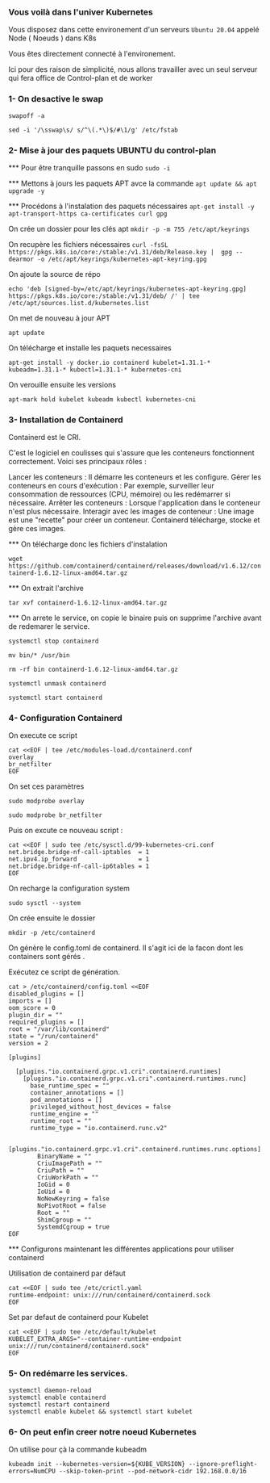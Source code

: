 ### Vous voilà dans l'univer Kubernetes

Vous disposez dans cette environement d'un serveurs `Ubuntu 20.04` appelé Node ( Noeuds ) dans K8s

Vous êtes directement connecté à l'environement.

Ici pour des raison de simplicité, nous allons travailler avec un seul serveur qui fera office de Control-plan et de worker 

### 1- On desactive le swap 

`swapoff -a`

`sed -i '/\sswap\s/ s/^\(.*\)$/#\1/g' /etc/fstab`

### 2- Mise à jour des paquets UBUNTU du control-plan 

***  Pour être tranquille passons en sudo `sudo -i `

***  Mettons à jours les paquets APT avce la commande `apt update && apt upgrade -y`

***  Procédons à l'instalation des paquets nécessaires `apt-get install -y apt-transport-https ca-certificates curl gpg`

On crée un dossier pour les clés apt `mkdir -p -m 755 /etc/apt/keyrings`

On recupère les fichiers nécessaires `curl -fsSL https://pkgs.k8s.io/core:/stable:/v1.31/deb/Release.key |  gpg --dearmor -o /etc/apt/keyrings/kubernetes-apt-keyring.gpg`

On ajoute la source de répo

`echo 'deb [signed-by=/etc/apt/keyrings/kubernetes-apt-keyring.gpg] https://pkgs.k8s.io/core:/stable:/v1.31/deb/ /' | tee /etc/apt/sources.list.d/kubernetes.list`

On met de nouveau à jour APT 

`apt update`

On télécharge et installe les paquets necessaires 

`apt-get install -y docker.io containerd kubelet=1.31.1-* kubeadm=1.31.1-* kubectl=1.31.1-* kubernetes-cni`

On verouille ensuite les versions 

`apt-mark hold kubelet kubeadm kubectl kubernetes-cni`

### 3- Installation de Containerd 

Containerd est le CRI. 

C'est le logiciel en coulisses qui s'assure que les conteneurs fonctionnent correctement. Voici ses principaux rôles :

Lancer les conteneurs : Il démarre les conteneurs et les configure.
Gérer les conteneurs en cours d'exécution : Par exemple, surveiller leur consommation de ressources (CPU, mémoire) ou les redémarrer si nécessaire.
Arrêter les conteneurs : Lorsque l'application dans le conteneur n'est plus nécessaire.
Interagir avec les images de conteneur : Une image est une "recette" pour créer un conteneur. Containerd télécharge, stocke et gère ces images.

*** On télécharge donc les fichiers d'instalation 

`wget https://github.com/containerd/containerd/releases/download/v1.6.12/containerd-1.6.12-linux-amd64.tar.gz`

*** On extrait l'archive 

`tar xvf containerd-1.6.12-linux-amd64.tar.gz`

*** On arrete le service, on copie le binaire puis on supprime l'archive avant de redemarer le service.

`systemctl stop containerd`

`mv bin/* /usr/bin`

`rm -rf bin containerd-1.6.12-linux-amd64.tar.gz`

`systemctl unmask containerd`

`systemctl start containerd`

### 4- Configuration Containerd

On execute ce script 

```
cat <<EOF | tee /etc/modules-load.d/containerd.conf
overlay
br_netfilter
EOF
```

On set ces paramètres 

`sudo modprobe overlay`

`sudo modprobe br_netfilter`

Puis on excute ce nouveau script :

```
cat <<EOF | sudo tee /etc/sysctl.d/99-kubernetes-cri.conf
net.bridge.bridge-nf-call-iptables  = 1
net.ipv4.ip_forward                 = 1
net.bridge.bridge-nf-call-ip6tables = 1
EOF
```

On recharge la configuration system 

`sudo sysctl --system`

On crée ensuite le dossier 

`mkdir -p /etc/containerd`

On génère le config.toml de containerd. Il s'agit ici de la facon dont les containers sont gérés .

Exécutez ce script de génération.

```
cat > /etc/containerd/config.toml <<EOF
disabled_plugins = []
imports = []
oom_score = 0
plugin_dir = ""
required_plugins = []
root = "/var/lib/containerd"
state = "/run/containerd"
version = 2

[plugins]

  [plugins."io.containerd.grpc.v1.cri".containerd.runtimes]
    [plugins."io.containerd.grpc.v1.cri".containerd.runtimes.runc]
      base_runtime_spec = ""
      container_annotations = []
      pod_annotations = []
      privileged_without_host_devices = false
      runtime_engine = ""
      runtime_root = ""
      runtime_type = "io.containerd.runc.v2"

      [plugins."io.containerd.grpc.v1.cri".containerd.runtimes.runc.options]
        BinaryName = ""
        CriuImagePath = ""
        CriuPath = ""
        CriuWorkPath = ""
        IoGid = 0
        IoUid = 0
        NoNewKeyring = false
        NoPivotRoot = false
        Root = ""
        ShimCgroup = ""
        SystemdCgroup = true
EOF
```

*** Configurons maintenant les différentes applications pour utiliser containerd


Utilisation de containerd par défaut 

```
cat <<EOF | sudo tee /etc/crictl.yaml
runtime-endpoint: unix:///run/containerd/containerd.sock
EOF
```

Set par defaut de containerd pour Kubelet

```
cat <<EOF | sudo tee /etc/default/kubelet
KUBELET_EXTRA_ARGS="--container-runtime-endpoint unix:///run/containerd/containerd.sock"
EOF

```

### 5- On redémarre les services.

```
systemctl daemon-reload
systemctl enable containerd
systemctl restart containerd
systemctl enable kubelet && systemctl start kubelet

```

### 6- On peut enfin creer notre noeud Kubernetes 

On utilise pour çà 
la commande kubeadm 

`kubeadm init --kubernetes-version=${KUBE_VERSION} --ignore-preflight-errors=NumCPU --skip-token-print --pod-network-cidr 192.168.0.0/16`




